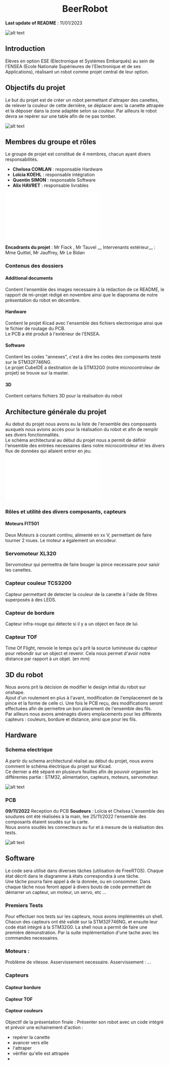 # <div align="center">BeerRobot</div> 
__Last update of README__ : 11/01/2023


![alt text](Additional_documents/robot_schema.JPG)


## Introduction
Elèves en option ESE (Electronique et Systèmes Embarqués) au sein de l'ENSEA (Ecole Nationale Supérieures de l'Electronique et de ses Applications), réalisant un robot comme projet central de leur option.  

## Objectifs du projet
Le but du projet est de créer un robot permettant d'attraper des canettes, de relever la couleur de cette dernière, se déplacer avec la canette attrapée et la déposer dans la zone adaptée selon sa couleur. Par ailleurs le robot devra se repérer sur une table afin de ne pas tomber.   


![alt text](Additional_documents/fonctionnalites_robot_schema.png)


## Membres du groupe et rôles
Le groupe de projet est constitué de 4 membres, chacun ayant divers responsabilités.  
- __Chelsea COMLAN__ : responsable Hardware
- __Loïcia KOEHL__ : responsable intégration
- __Quentin SIMON__ : responsable Software
- __Alix HAVRET__ : responsable livrables


![alt text](Additional_documents/gannt_13_12_2022.pdf)

__Encadrants du projet__ : Mr Fiack , Mr Tauvel
__ Intervenants extérieur__ : Mme Quittel, Mr Jauffrey, Mr Le Bidan

### Contenus des dossiers
  #### Additional documents
Contient l'ensemble des images necessaire à la rédaction de ce README, le rapport de mi-projet rédigé en novembre ainsi que le diaporama de notre présentation du robot en décembre.   

  #### Hardware
Contient le projet Kicad avec l'ensemble des fichiers electronique ainsi que le fichier de routage du PCB.  
Le PCB a été produit à l'extérieur de l'ENSEA.  

  #### Software 
Contient les codes "annexes", c'est à dire les codes des composants testé sur le STM32F746NG.  
Le projet CubeIDE a destination de la STM32G0 (notre microcontroleur de projet) se trouve sur la master. 

  #### 3D 
  Contient certains fichiers 3D pour la réalisation du robot

## Architecture générale du projet

Au debut du projet nous avons eu la liste de l'ensemble des composants auxquels nous avions accès pour la réalisation du robot et afin de remplir ses divers fonctionnalités.   
Le schéma architectural au début du projet nous a permit de définir l'ensemble des entrées necessaires dans notre microcontroleur et les divers flux de données qui allaient entrer en jeu.  
![alt text](Additional_documents/Schema_architectural_robot.pdf)

### Rôles et utilité des divers composants, capteurs 
#### Moteurs FIT501
Deux Moteurs à courant continu, alimenté en xx V, permettant de faire tourner 2 roues. Le moteur a également un encodeur.  

### Servomoteur XL320
Servomoteur qui permettra de faire bouger la pince necessaire pour saisir les canettes.

### Capteur couleur TCS3200
Capteur permettant de detecter la couleur de la canette à l'aide de filtres superposés à des LEDS.

### Capteur de bordure 
Capteur infra-rouge qui détecte si il y a un object en face de lui.

### Capteur TOF 
Time Of Flight, renvoie le temps qu'a prit la source lumineuse du capteur pour rebondir sur un object et revenir. Cela nous permet d'avoir notre distance par rapport à un objet. (en mm)


## 3D du robot 
Nous avons prit la décision de modifier le design initial du robot sur onshape.  
Ajout d'un roulement en plus à l'avant, modification de l'emplacement de la pince et la forme de celle ci. Une fois le PCB reçu, des modifications seront effectuées afin de permettre un bon placement de l'ensemble des fils.  
Par ailleurs nous avons aménagés divers emplacements pour les différents capteurs : couleurs, bordure et distance, ainsi que pour les fils.  
  
 
 
## Hardware 
### Schema electrique
A partir du schema architectural réalisé au début du projet, nous avons comment le schéma électrique du projet sur Kicad.  
Ce dernier a été séparé en plusieurs feuilles afin de pouvoir organiser les différentes partie : STM32, alimentation, capteurs, moteurs, servomoteur.

![alt text](Additional_documents/schematic_kicad.JPG)

### PCB
__09/11/2022__ Reception du PCB
__Soudeurs__ : Loïcia et Chelsea
L'ensemble des soudures ont été réalisées à la main, lee 25/11/2022  l'ensemble des composants étaient soudés sur la carte.   
Nous avons soudés les connecteurs au fur et à mesure de la réalisation des tests.

![alt text](Additional_documents/PCB_routage.JPG)


## Software

Le code sera utilisé dans diverses tâches (utilisation de FreeRTOS). Chaque état décrit dans le diagramme à états correspondra à une tâche.  
Une tâche pourra faire appel à de la donnée, ou en consommer. Dans chaque tâche nous feront appel à divers bouts de code permettant de démarrer un capteur, un moteur, un servo, etc ...

### Premiers Tests
Pour effectuer nos tests sur les capteurs, nous avons implémentés un shell. Chacun des capteurs ont été validé sur la STM32F746NG, et ensuite leur code était intégré à la STM32G0.
La shell nous a permit de faire une première démonstration. Par la suite implémentation d'une tache avec les commandes necessaires.


### Moteurs : 
Problème de vitesse. Asservissement necessaire.
Asservissement : ...



### Capteurs 
#### Capteur bordure 
#### Capteur TOF 
#### Capteur couleurs





Objectif de la présentation finale : 
Présenter son robot avec un code intégré et prévoir une echainement d'action :  
- repérer la canette
- avancer vers elle 
- l'attraper
- vérifier qu'elle est attrapée
- 

